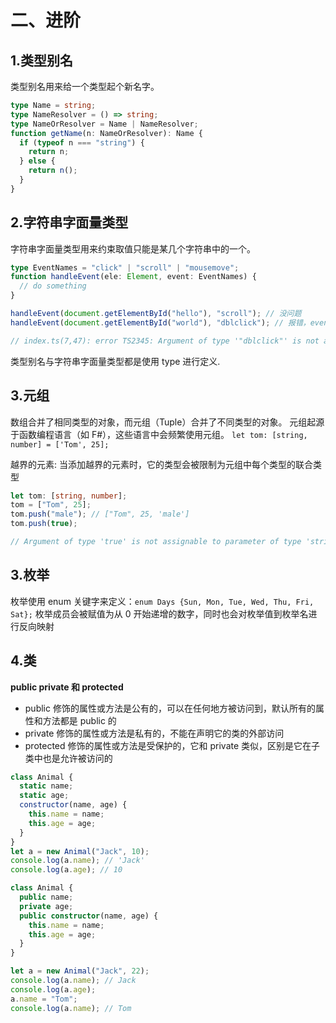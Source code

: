 <!--
 * @Author: your name
 * @Date: 2020-12-28 11:24:08
 * @LastEditTime: 2020-12-31 16:04:34
 * @LastEditors: Please set LastEditors
 * @Description: In User Settings Edit
 * @FilePath: \0dailyUpdateNotes\Notes\TS\ts进阶.md
-->

# 二、进阶

## 1.类型别名

类型别名用来给一个类型起个新名字。

```ts
type Name = string;
type NameResolver = () => string;
type NameOrResolver = Name | NameResolver;
function getName(n: NameOrResolver): Name {
  if (typeof n === "string") {
    return n;
  } else {
    return n();
  }
}
```

## 2.字符串字面量类型

字符串字面量类型用来约束取值只能是某几个字符串中的一个。

```ts
type EventNames = "click" | "scroll" | "mousemove";
function handleEvent(ele: Element, event: EventNames) {
  // do something
}

handleEvent(document.getElementById("hello"), "scroll"); // 没问题
handleEvent(document.getElementById("world"), "dblclick"); // 报错，event 不能为 'dblclick'

// index.ts(7,47): error TS2345: Argument of type '"dblclick"' is not assignable to parameter of type 'EventNames'.
```

类型别名与字符串字面量类型都是使用 type 进行定义.

## 3.元组

数组合并了相同类型的对象，而元组（Tuple）合并了不同类型的对象。
元组起源于函数编程语言（如 F#），这些语言中会频繁使用元组。
`let tom: [string, number] = ['Tom', 25];`

越界的元素:
当添加越界的元素时，它的类型会被限制为元组中每个类型的联合类型

```ts
let tom: [string, number];
tom = ["Tom", 25];
tom.push("male"); // ["Tom", 25, 'male']
tom.push(true);

// Argument of type 'true' is not assignable to parameter of type 'string | number'.
```

## 3.枚举

枚举使用 enum 关键字来定义：`enum Days {Sun, Mon, Tue, Wed, Thu, Fri, Sat};`
枚举成员会被赋值为从 0 开始递增的数字，同时也会对枚举值到枚举名进行反向映射

## 4.类

**public private 和 protected**

- public 修饰的属性或方法是公有的，可以在任何地方被访问到，默认所有的属性和方法都是 public 的
- private 修饰的属性或方法是私有的，不能在声明它的类的外部访问
- protected 修饰的属性或方法是受保护的，它和 private 类似，区别是它在子类中也是允许被访问的

```js
class Animal {
  static name;
  static age;
  constructor(name, age) {
    this.name = name;
    this.age = age;
  }
}
let a = new Animal("Jack", 10);
console.log(a.name); // 'Jack'
console.log(a.age); // 10
```

```ts
class Animal {
  public name;
  private age;
  public constructor(name, age) {
    this.name = name;
    this.age = age;
  }
}

let a = new Animal("Jack", 22);
console.log(a.name); // Jack
console.log(a.age);
a.name = "Tom";
console.log(a.name); // Tom
```
